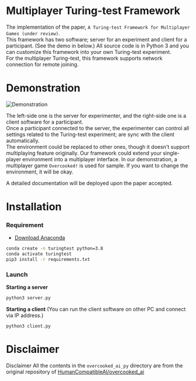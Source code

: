 # Multiplayer Turing-test Framework
The implementation of the paper, `A Turing-test Framework for Multiplayer Games (under review)`.  
This framework has two software; server for an experiment and client for a participant. (See the demo in below.)
All source code is in Python 3 and you can customize this framework into your own Turing-test experiment.  
For the multiplayer Turing-test, this framework supports network connection for remote joining.

# Demonstration
![Demonstration](./screenshot/demo.gif)

The left-side one is the server for experimenter, and the right-side one is a client software for a participant.  
Once a participant connected to the server, the experimenter can control all settings related to the Turing-test experiment; are sync with the client automatically.  
The environment could be replaced to other ones, though it doesn't support multiplaying feature originally. Our framework could extend your single-player environment into a multiplayer interface.
In our demonstration, a multiplayer game `Overcooked!` is used for sample. If you want to change the environment, it will be okay.

A detailed documentation will be deployed upon the paper accepted.

# Installation
### Requirement
- [Download Anaconda](https://www.anaconda.com/)
```bash
conda create -n turingtest python=3.8
conda activate turingtest
pip3 install -r requirements.txt
```

### Launch
**Starting a server**
```bash
python3 server.py
```
**Starting a client** (You can run the client software on other PC and connect via IP address.)
```
python3 client.py
```


# Disclaimer
Disclaimer
All the contents in the `overcooked_ai_py` directory are from the original repository of [HumanCompatibleAI/overcooked_ai](https://github.com/HumanCompatibleAI/overcooked_ai)